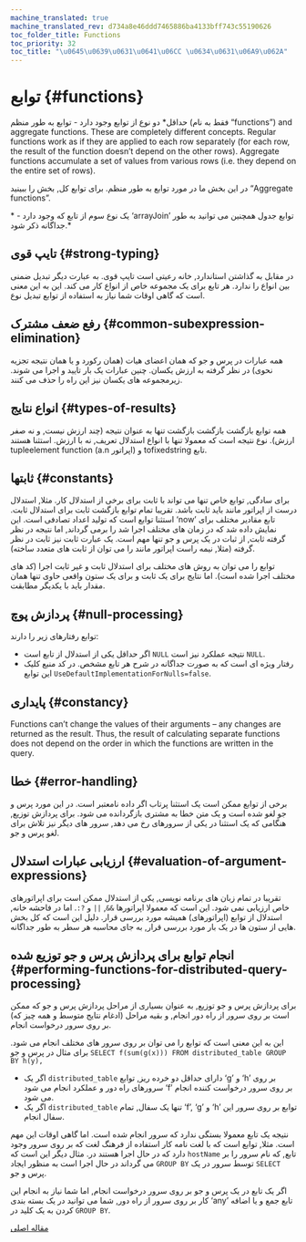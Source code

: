 ```yaml
---
machine_translated: true
machine_translated_rev: d734a8e46ddd7465886ba4133bff743c55190626
toc_folder_title: Functions
toc_priority: 32
toc_title: "\u0645\u0639\u0631\u0641\u06CC \u0634\u0631\u06A9\u062A"
---
```


# توابع {#functions}

حداقل\* دو نوع از توابع وجود دارد - توابع به طور منظم (فقط به نام “functions”) and aggregate functions. These are completely different concepts. Regular functions work as if they are applied to each row separately (for each row, the result of the function doesn’t depend on the other rows). Aggregate functions accumulate a set of values from various rows (i.e. they depend on the entire set of rows).

در این بخش ما در مورد توابع به طور منظم. برای توابع کل, بخش را ببینید “Aggregate functions”.

\* - یک نوع سوم از تابع که وجود دارد ‘arrayJoin’ توابع جدول همچنین می توانید به طور جداگانه ذکر شود.\*

## تایپ قوی {#strong-typing}

در مقابل به گذاشتن استاندارد, خانه رعیتی است تایپ قوی. به عبارت دیگر تبدیل ضمنی بین انواع را ندارد. هر تابع برای یک مجموعه خاص از انواع کار می کند. این به این معنی است که گاهی اوقات شما نیاز به استفاده از توابع تبدیل نوع.

## رفع ضعف مشترک {#common-subexpression-elimination}

همه عبارات در پرس و جو که همان اعضای هیات (همان رکورد و یا همان نتیجه تجزیه نحوی) در نظر گرفته به ارزش یکسان. چنین عبارات یک بار تایید و اجرا می شوند. زیرمجموعه های یکسان نیز این راه را حذف می کنند.

## انواع نتایج {#types-of-results}

همه توابع بازگشت بازگشت بازگشت تنها به عنوان نتیجه (چند ارزش نیست, و نه صفر ارزش). نوع نتیجه است که معمولا تنها با انواع استدلال تعریف, نه با ارزش. استثنا هستند tupleelement function (a.n اپراتور) و tofixedstring تابع.

## ثابتها {#constants}

برای سادگی, توابع خاص تنها می تواند با ثابت برای برخی از استدلال کار. مثلا, استدلال درست از اپراتور مانند باید ثابت باشد.
تقریبا تمام توابع بازگشت ثابت برای استدلال ثابت. استثنا توابع است که تولید اعداد تصادفی است.
این ‘now’ تابع مقادیر مختلف برای نمایش داده شد که در زمان های مختلف اجرا شد را برمی گرداند, اما نتیجه در نظر گرفته ثابت, از ثبات در یک پرس و جو تنها مهم است.
یک عبارت ثابت نیز ثابت در نظر گرفته (مثلا, نیمه راست اپراتور مانند را می توان از ثابت های متعدد ساخته).

توابع را می توان به روش های مختلف برای استدلال ثابت و غیر ثابت اجرا (کد های مختلف اجرا شده است). اما نتایج برای یک ثابت و برای یک ستون واقعی حاوی تنها همان مقدار باید با یکدیگر مطابقت.

## پردازش پوچ {#null-processing}

توابع رفتارهای زیر را دارند:

-   اگر حداقل یکی از استدلال از تابع است `NULL` نتیجه عملکرد نیز است `NULL`.
-   رفتار ویژه ای است که به صورت جداگانه در شرح هر تابع مشخص. در کد منبع کلیک این توابع `UseDefaultImplementationForNulls=false`.

## پایداری {#constancy}

Functions can’t change the values of their arguments – any changes are returned as the result. Thus, the result of calculating separate functions does not depend on the order in which the functions are written in the query.

## خطا {#error-handling}

برخی از توابع ممکن است یک استثنا پرتاب اگر داده نامعتبر است. در این مورد پرس و جو لغو شده است و یک متن خطا به مشتری بازگردانده می شود. برای پردازش توزیع, هنگامی که یک استثنا در یکی از سرورهای رخ می دهد, سرور های دیگر نیز تلاش برای لغو پرس و جو.

## ارزیابی عبارات استدلال {#evaluation-of-argument-expressions}

تقریبا در تمام زبان های برنامه نویسی, یکی از استدلال ممکن است برای اپراتورهای خاص ارزیابی نمی شود. این است که معمولا اپراتورها `&&`, `||` و `?:`.
اما در فاحشه خانه, استدلال از توابع (اپراتورهای) همیشه مورد بررسی قرار. دلیل این است که کل بخش هایی از ستون ها در یک بار مورد بررسی قرار, به جای محاسبه هر سطر به طور جداگانه.

## انجام توابع برای پردازش پرس و جو توزیع شده {#performing-functions-for-distributed-query-processing}

برای پردازش پرس و جو توزیع, به عنوان بسیاری از مراحل پردازش پرس و جو که ممکن است بر روی سرور از راه دور انجام, و بقیه مراحل (ادغام نتایج متوسط و همه چیز که) بر روی سرور درخواست انجام.

این به این معنی است که توابع را می توان بر روی سرور های مختلف انجام می شود.
برای مثال در پرس و جو `SELECT f(sum(g(x))) FROM distributed_table GROUP BY h(y),`

-   اگر یک `distributed_table` دارای حداقل دو خرده ریز, توابع ‘g’ و ‘h’ بر روی سرورهای راه دور و عملکرد انجام می شود ‘f’ بر روی سرور درخواست کننده انجام می شود.
-   اگر یک `distributed_table` تنها یک سفال, تمام ‘f’, ‘g’ و ‘h’ توابع بر روی سرور این سفال انجام.

نتیجه یک تابع معمولا بستگی ندارد که سرور انجام شده است. اما گاهی اوقات این مهم است.
مثلا, توابع است که با لغت نامه کار استفاده از فرهنگ لغت که بر روی سرور وجود دارد که در حال اجرا هستند در.
مثال دیگر این است که `hostName` تابع, که نام سرور را بر می گرداند در حال اجرا است به منظور ایجاد `GROUP BY` توسط سرور در یک `SELECT` پرس و جو.

اگر یک تابع در یک پرس و جو بر روی سرور درخواست انجام, اما شما نیاز به انجام این کار بر روی سرور از راه دور, شما می توانید در یک بسته بندی ‘any’ تابع جمع و یا اضافه کردن به یک کلید در `GROUP BY`.

[مقاله اصلی](https://clickhouse.tech/docs/en/query_language/functions/) <!--hide-->
